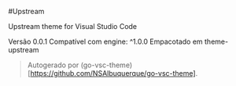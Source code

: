 #Upstream

Upstream theme for Visual Studio Code

Versão 0.0.1
Compatível com engine: ^1.0.0
Empacotado em theme-upstream

> Autogerado por (go-vsc-theme)[https://github.com/NSAlbuquerque/go-vsc-theme].